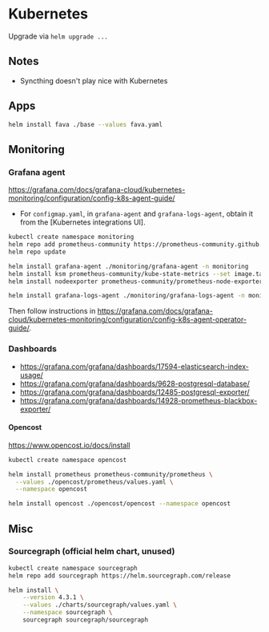 # Kubernetes

Upgrade via `helm upgrade ...`

## Notes

- Syncthing doesn't play nice with Kubernetes

## Apps

```bash
helm install fava ./base --values fava.yaml
```

## Monitoring

### Grafana agent

<https://grafana.com/docs/grafana-cloud/kubernetes-monitoring/configuration/config-k8s-agent-guide/>

- For `configmap.yaml`, in `grafana-agent` and `grafana-logs-agent`, obtain it from the [Kubernetes integrations UI].

```bash
kubectl create namespace monitoring
helm repo add prometheus-community https://prometheus-community.github.io/helm-charts
helm repo update

helm install grafana-agent ./monitoring/grafana-agent -n monitoring
helm install ksm prometheus-community/kube-state-metrics --set image.tag=v2.4.2 -n monitoring
helm install nodeexporter prometheus-community/prometheus-node-exporter -n monitoring

helm install grafana-logs-agent ./monitoring/grafana-logs-agent -n monitoring
```

<!-- ### Grafana agent operator

```bash
kubectl create namespace monitoring

helm repo add grafana https://grafana.github.io/helm-charts
helm repo update
helm install grafana-agent-operator grafana/grafana-agent-operator -n monitoring
``` -->

Then follow instructions in <https://grafana.com/docs/grafana-cloud/kubernetes-monitoring/configuration/config-k8s-agent-operator-guide/>.

### Dashboards

- <https://grafana.com/grafana/dashboards/17594-elasticsearch-index-usage/>
- <https://grafana.com/grafana/dashboards/9628-postgresql-database/>
- <https://grafana.com/grafana/dashboards/12485-postgresql-exporter/>
- <https://grafana.com/grafana/dashboards/14928-prometheus-blackbox-exporter/>

#### Opencost

<https://www.opencost.io/docs/install>

```bash
kubectl create namespace opencost

helm install prometheus prometheus-community/prometheus \
  --values ./opencost/prometheus/values.yaml \
  --namespace opencost

helm install opencost ./opencost/opencost --namespace opencost
```

## Misc

### Sourcegraph (official helm chart, unused)

```bash
kubectl create namespace sourcegraph
helm repo add sourcegraph https://helm.sourcegraph.com/release

helm install \
    --version 4.3.1 \
    --values ./charts/sourcegraph/values.yaml \
    --namespace sourcegraph \
    sourcegraph sourcegraph/sourcegraph
```
